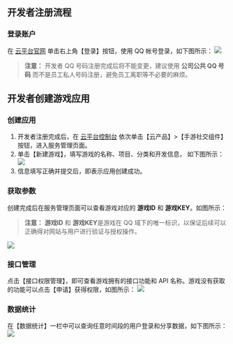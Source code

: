 
## 开发者注册流程
### 登录账户
在 [云平台官网](http://connect.qq.com/) 单击右上角【登录】按钮，使用 QQ 帐号登录，如下图所示：
![](http://imgcache.tcecqpoc.fsphere.cn/image/mc.qcloudimg.com/static/img/7c5f3a4cf3864c69481772833e7d14d0/image.png)
> **注意：**
> 开发者 QQ 号码注册完成后将不能变更，建议使用 **公司公共 QQ 号码** 而不是员工私人号码注册，避免员工离职等不必要的麻烦。


##  开发者创建游戏应用
### 创建应用
1. 开发者注册完成后，在 [云平台控制台](http://console.tcecqpoc.fsphere.cn/) 依次单击【云产品】>【手游社交组件】按钮，进入服务管理页面。
2. 单击【新建游戏】，填写游戏的名称、项目、分类和开发信息， 如下图所示：
![](http://imgcache.tcecqpoc.fsphere.cn/image/mc.qcloudimg.com/static/img/5c9e2291237a39a96ee065b6fadacb57/image.png)
3. 信息填写正确并提交后，即表示应用创建成功。


### 获取参数
创建完成后在服务管理页面可以查看游戏对应的 **游戏ID** 和 **游戏KEY**。如图所示：
>**注意：**
>**游戏ID** 和 **游戏KEY**是游戏在 QQ 域下的唯一标识，以保证后续可以正确得对网站与用户进行验证与授权操作。

![](http://imgcache.tcecqpoc.fsphere.cn/image/mc.qcloudimg.com/static/img/750084c7e37d6b7a4ce303df0973049a/image.png)
### 接口管理
点击【接口权限管理】，即可查看游戏拥有的接口功能和 API 名称。游戏没有获取的功能可以点击【申请】获得权限，如图所示：
![](http://imgcache.tcecqpoc.fsphere.cn/image/mc.qcloudimg.com/static/img/6e6038f2788dd618c639980b6f5825ed/image.png)


### 数据统计
在【数据统计】一栏中可以查询任意时间段的用户登录和分享数据，如下图所示：
![](http://imgcache.tcecqpoc.fsphere.cn/image/mc.qcloudimg.com/static/img/2ca067e48628a71829723be832b8913b/image.png)

